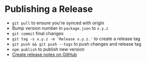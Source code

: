 # Publishing a Release

- `git pull` to ensure you're synced with origin
- Bump version number in `package.json` to `x.y.z`
- `git commit` final changes
- `git tag -s x.y.z -m 'Release x.y.z.'` to create a release tag
- `git push && git push --tags` to push changes and release tag
- `npm publish` to publish new version
- [Create release notes on GitHub](https://github.com/iotekno/instaqr/releases)
